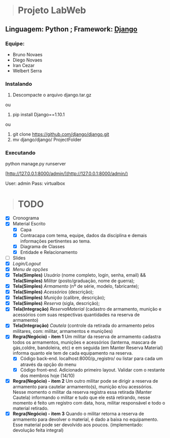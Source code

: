 > # Projeto LabWeb
## Linguagem: Python ; Framework: [Django](https://www.djangoproject.com/)

### Equipe:
  * Bruno Novaes
  * Diego Novaes
  * Iran Cezar
  * Welbert Serra

### Instalando
1. Descompacte o arquivo  django.tar.gz

ou

1. pip install Django==1.10.1

ou

1. git clone https://github.com/django/django.git
2. mv django/django/ ProjectFolder

### Executando

python manage.py runserver

[http://127.0.0.1:8000/admin/](http://127.0.0.1:8000/admin/)

User: admin
Pass: virtualbox



> # TODO

- [x] Cronograma
- [x] Material Escrito
  - [x] Capa
  - [x] Contracapa com tema, equipe, dados da disciplina e demais informações pertinentes ao tema.
  - [x] Diagrama de Classes 
  - [x] Entidade e Relacionamento
- [ ] Slides
- [x] *Login/Logout*
- [x] *Menu de opções*
- [x] **Tela(Simples)** *Usuário* (nome completo, login, senha, email) && **Tela(Simples)** *Militar* (posto/graduação, nome de guerra);
- [x] **Tela(Simples)** *Armamento* (nº de série, modelo, fabricante);
- [x] **Tela(Simples)** *Acessórios* (descrição);
- [x] **Tela(Simples)** *Munição* (calibre, descrição);
- [x] **Tela(Simples)** *Reserva* (sigla, descrição);
- [x] **Tela(Integração)** *ReservaMaterial* (cadastro de armamento, munição e acessórios com suas respectivas quantidades na reserva de armamento)
- [x] **Tela(Integração)** *Cautela* (controle da retirada do armamento pelos militares, com: militar, armamentos e munições)
- [x] **Regra(Negócio) - item 1** Um militar da reserva de armamento cadastra todos os armamentos, munições e acessórios (lanterna, mascara de gás,coldre, bandoleira, etc) e em seguida (em Manter Reserva Material) informa quanto ele tem de cada equipamento na reserva.
  - [x] Código back-end. localhost:8000/p_registro/ ou listar para cada um através da opção do menu
  - [x] Código front-end. Adicionado primeiro layout. Validar com o restante dos membros hoje (14/10)
- [x] **Regra(Negócio) - item 2** Um outro militar pode se dirigir a reserva de armamento para cautelar armamento(s), munição e/ou acessórios. Nesse momento o militar da reserva registra essa retirada (Manter Cautela) informando o militar e tudo que ele está retirando, nesse momento é feito um registro com data, hora, militar responsável e todo o material retirado.
- [x] **Regra(Negócio) - item 3** Quando o militar retorna a reserva de armamento para devolver o material, é dado a baixa no equipamento. Esse material pode ser devolvido aos poucos. (implementado: devolução feita integral)
